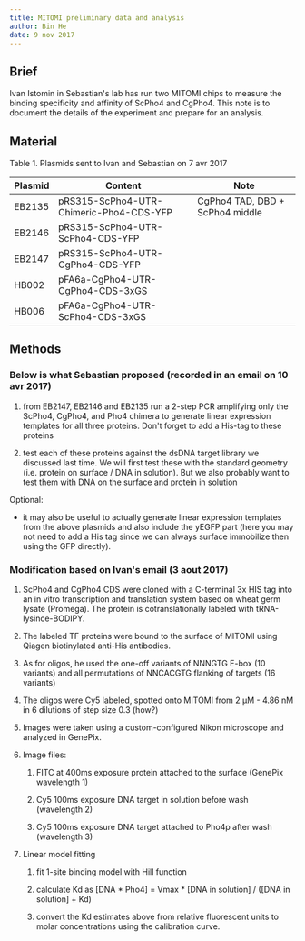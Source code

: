```yaml
---
title: MITOMI preliminary data and analysis
author: Bin He
date: 9 nov 2017
---
```



## Brief

Ivan Istomin in Sebastian's lab has run two MITOMI chips to measure the binding specificity and affinity of ScPho4 and CgPho4. This note is to document the details of the experiment and prepare for an analysis.

## Material

Table 1. Plasmids sent to Ivan and Sebastian on 7 avr 2017

| Plasmid | Content | Note |
|---------|---------|------|
| EB2135  | pRS315-ScPho4-UTR-Chimeric-Pho4-CDS-YFP | CgPho4 TAD, DBD + ScPho4 middle |
| EB2146  | pRS315-ScPho4-UTR-ScPho4-CDS-YFP | |
| EB2147  | pRS315-ScPho4-UTR-CgPho4-CDS-YFP | |
| HB002   | pFA6a-CgPho4-UTR-CgPho4-CDS-3xGS | |
| HB006   | pFA6a-CgPho4-UTR-ScPho4-CDS-3xGS | |

## Methods

### Below is what Sebastian proposed (recorded in an email on 10 avr 2017)

1. from EB2147, EB2146 and EB2135 run a 2-step PCR amplifying only the ScPho4, CgPho4, and Pho4 chimera to generate linear expression templates for all three proteins. Don't forget to add a His-tag to these proteins

2. test each of these proteins against the dsDNA target library we discussed last time. We will first test these with the standard geometry (i.e. protein on surface / DNA in solution). But we also probably want to test them with DNA on the surface and protein in solution

Optional:
- it may also be useful to actually generate linear expression templates from the above plasmids and also include the yEGFP part (here you may not need to add a His tag since we can always surface immobilize then using the GFP directly).

### Modification based on Ivan's email (3 aout 2017)

1. ScPho4 and CgPho4 CDS were cloned with a C-terminal 3x HIS tag into an in vitro transcription and translation system based on wheat germ lysate (Promega). The protein is cotranslationally labeled with tRNA-lysince-BODIPY.

2. The labeled TF proteins were bound to the surface of MITOMI using Qiagen biotinylated anti-His antibodies.

3. As for oligos, he used the one-off variants of NNNGTG E-box (10 variants) and all permutations of NNCACGTG flanking of targets (16 variants)

4. The oligos were Cy5 labeled, spotted onto MITOMI from 2 µM - 4.86 nM in 6 dilutions of step size 0.3 (how?)

5. Images were taken using a custom-configured Nikon microscope and analyzed in GenePix.

6. Image files:

    1. FITC at 400ms exposure protein attached to the surface (GenePix wavelength 1)

    2. Cy5 100ms exposure DNA target in solution before wash (wavelength 2)

    3. Cy5 100ms exposure DNA target attached to Pho4p after wash (wavelength 3)

7. Linear model fitting

    1. fit 1-site binding model with Hill function

    2. calculate Kd as [DNA * Pho4] = Vmax * [DNA in solution] / ([DNA in solution] + Kd)

    3. convert the Kd estimates above from relative fluorescent units to molar concentrations using the calibration curve.
